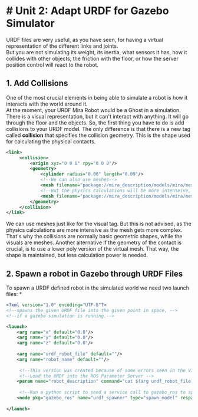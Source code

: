 # # Unit 2: Adapt URDF for Gazebo Simulator

URDF files are very useful, as you have seen, for having a virtual representation of the different links and joints.  
But you are not simulating its weight, its inertia, what sensors it has, how it collides with other objects, the friction with the floor, or how the server position control will react to the robot.

## 1. Add Collisions
One of the most crucial elements in being able to simulate a robot is how it interacts with the world around it.  
At the moment, your URDF Mira Robot would be a Ghost in a simulation. There is a visual representation, but it can't interact with anything. It will go through the floor and the objects.  So, the first thing you have to do is add collisions to your URDF model. The only difference is that there is a new tag called **collision** that specifies the collision geometry. This is the shape used for calculating the physical contacts.
```xml
<link>
	 <collision>
	     <origin xyz="0 0 0" rpy="0 0 0"/>
	     <geometry>
	         <cylinder radius="0.06" length="0.09"/>
	         <!--We can also use meshes-->
	         <mesh filename="package://mira_description/models/mira/meshes/mira_body_v3.dae"/>
	         <!--But the physics calculations will be more intenseive, so if using a mesh, use a low-poly version-->
	         <mesh filename="package://mira_description/models/mira/meshes/mira_body_v3_lowpolygons.dae"/>
	     </geometry>
	 </collision>
</link>
```
We can use meshes just like for the visual tag. But this is not advised, as the physics calculations are more intensive as the mesh gets more complex.  That's why the collisions are normally basic geometric shapes, while the visuals are meshes.  Another alternative if the geometry of the contact is crucial, is to use a lower poly version of the virtual mesh. That way, the shape is maintained, but less calculation power is needed.

## 2. Spawn a robot in Gazebo through URDF Files
To spawn a URDF defined robot in the simulated world we need two launch files:
*
```xml
<?xml version="1.0" encoding="UTF-8"?>
<!--spawns the given URDF file into the given point in space, -->
<!--if a gazebo simulation is running.-->

<launch>
    <arg name="x" default="0.0"/>
    <arg name="y" default="0.0"/>
    <arg name="z" default="0.0"/>
    
    <arg name="urdf_robot_file" default=""/>
    <arg name="robot_name" default=""/>
    
     <!--This version was created because of some errors seen in the V1 that crashed Gazebo or went too slow in spawn -->
     <!--Load the URDF into the ROS Parameter Server -->
    <param name="robot_description" command="cat $(arg urdf_robot_file)"/>
    
     <!--Run a python script to send a service call to gazebo_ros to spawn a URDF robot -->
    <node pkg="gazebo_ros" name="urdf_spawner" type="spawn_model" respawn="false" output="screen" args="-urdf -x $(arg x) -y $(arg y) -z $(arg z) -model $(arg robot_name) -param robot_description"/>
    
</launch>
```










































#
<!--stackedit_data:
eyJoaXN0b3J5IjpbLTgwODc1OTIyLDEwMDAyODcyNl19
-->